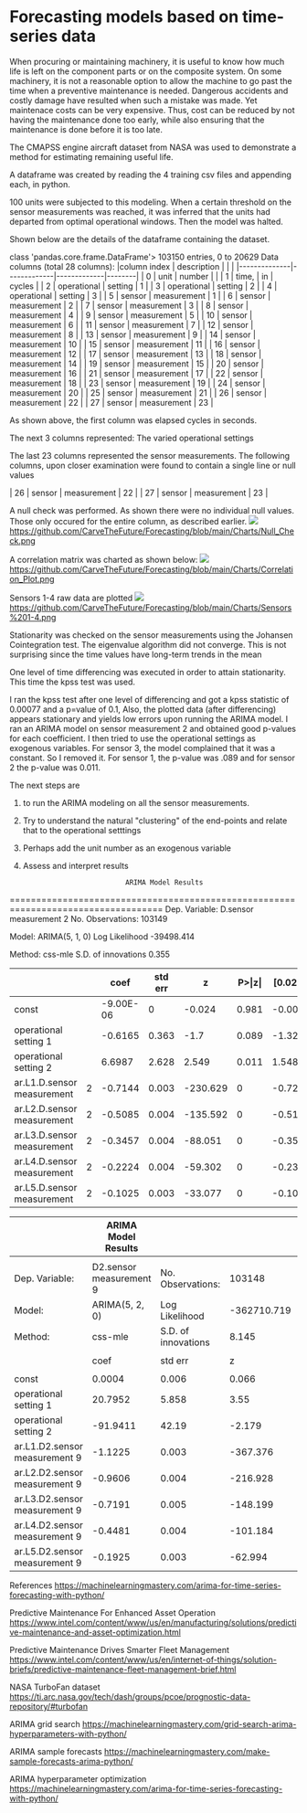# Forecasting models based on time-series data
When procuring or maintaining machinery, it is useful to know how much life is left on the component parts or on the composite system.
On some machinery, it is not a reasonable option to allow the machine to go past the time when a preventive maintenance is needed. 
Dangerous accidents and costly damage have resulted when such a mistake was made.
Yet maintenace costs can be very expensive.
Thus, cost can be reduced by not having the maintenance done too early, while also ensuring that the maintenance is done before it is too late.

The CMAPSS engine aircraft dataset from NASA was used to demonstrate a method for estimating remaining useful life.

A dataframe was created by reading the 4 training csv files and appending each, in python.


100 units were subjected to this modeling.
When a certain threshold on the sensor measurements was reached, it was inferred that the units had departed from optimal operational windows. Then the model was halted.

Shown below are the details of the dataframe containing the dataset.


class 'pandas.core.frame.DataFrame'>
103150 entries, 0 to 20629
Data columns (total 28 columns):
|column index  | description |             |        |
|--------------|-------------|-------------|--------|
| 0            | unit        | number      |        |
| 1            | time,       | in          | cycles |
| 2            | operational | setting     | 1      |
| 3            | operational | setting     | 2      |
| 4            | operational | setting     | 3      |
| 5            | sensor      | measurement | 1      |
| 6            | sensor      | measurement | 2      |
| 7            | sensor      | measurement | 3      |
| 8            | sensor      | measurement | 4      |
| 9            | sensor      | measurement | 5      |
| 10           | sensor      | measurement | 6      |
| 11           | sensor      | measurement | 7      |
| 12           | sensor      | measurement | 8      |
| 13           | sensor      | measurement | 9      |
| 14           | sensor      | measurement | 10     |
| 15           | sensor      | measurement | 11     |
| 16           | sensor      | measurement | 12     |
| 17           | sensor      | measurement | 13     |
| 18           | sensor      | measurement | 14     |
| 19           | sensor      | measurement | 15     |
| 20           | sensor      | measurement | 16     |
| 21           | sensor      | measurement | 17     |
| 22           | sensor      | measurement | 18     |
| 23           | sensor      | measurement | 19     |
| 24           | sensor      | measurement | 20     |
| 25           | sensor      | measurement | 21     |
| 26           | sensor      | measurement | 22     |
| 27           | sensor      | measurement | 23     |

As shown above, the first column was elapsed cycles in seconds.

The next 3 columns represented:
The varied operational settings

The last 23 columns represented the sensor measurements.
The following columns, upon closer examination were found to contain a single line or null values


| 26           | sensor      | measurement | 22     |
| 27           | sensor      | measurement | 23     |

A null check was performed. As shown there were no individual null values. Those only occured for the entire column, as described earlier.
![](Charts/Null_Check.png)
https://github.com/CarveTheFuture/Forecasting/blob/main/Charts/Null_Check.png


A correlation matrix was charted as shown below:
![](Charts/Correlation_Plot.png)
https://github.com/CarveTheFuture/Forecasting/blob/main/Charts/Correlation_Plot.png

Sensors 1-4 raw data are plotted
![](Charts/Sensors%201-4.png)
https://github.com/CarveTheFuture/Forecasting/blob/main/Charts/Sensors%201-4.png

Stationarity was checked on the sensor measurements using the Johansen Cointegration test.
The eigenvalue algorithm did not converge.
This is not surprising since the time values have long-term trends in the mean

One level of time differencing was executed in order to attain stationarity.
This time the kpss test was used. 

I ran the kpss test after one level of differencing and got a kpss statistic of 0.00077 and a p=value of
 0.1, Also, the plotted data (after differencing) appears stationary and yields low errors upon running the ARIMA model.
I ran an ARIMA model on sensor measurement 2 and obtained good p-values for each coefficient.
I then tried to use the operational settings as exogenous variables. For sensor 3, the model complained that it was a constant. 
So I removed it. For sensor 1, the p-value was .089 and for sensor 2 the p-value was 0.011.

The next steps are 
1. to run the ARIMA modeling on all the sensor measurements.
2. Try to understand the natural "clustering" of the end-points and relate that to the operational setttings
3. Perhaps add the unit number as an exogenous variable
4. Assess and interpret results

                                ARIMA Model Results                                
===================================================================================
Dep. Variable:     D.sensor measurement  2   No. Observations:               103149

Model:                      ARIMA(5, 1, 0)   Log Likelihood              -39498.414

Method:                            css-mle   S.D. of innovations              0.355


                                                                                   
|                            |   | coef      | std err | z        | P>\|z\| | [0.025 | 0.975] |
|----------------------------|---|-----------|---------|----------|---------|--------|--------|
| const                      |   | -9.00E-06 | 0       | -0.024   | 0.981   | -0.001 | 0.001  |
| operational setting 1      |   | -0.6165   | 0.363   | -1.7     | 0.089   | -1.327 | 0.094  |
| operational setting 2      |   | 6.6987    | 2.628   | 2.549    | 0.011   | 1.548  | 11.849 |
| ar.L1.D.sensor measurement | 2 | -0.7144   | 0.003   | -230.629 | 0       | -0.72  | -0.708 |
| ar.L2.D.sensor measurement | 2 | -0.5085   | 0.004   | -135.592 | 0       | -0.516 | -0.501 |
| ar.L3.D.sensor measurement | 2 | -0.3457   | 0.004   | -88.051  | 0       | -0.353 | -0.338 |
| ar.L4.D.sensor measurement | 2 | -0.2224   | 0.004   | -59.302  | 0       | -0.23  | -0.215 |
| ar.L5.D.sensor measurement | 2 | -0.1025   | 0.003   | -33.077  | 0       | -0.109 | -0.096 |

                                                                        
|                                | ARIMA Model Results      |                     |             |         |          |        |   |
|--------------------------------|--------------------------|---------------------|-------------|---------|----------|--------|---|
|                                |                          |                     |             |         |          |        |   |
| Dep. Variable:                 | D2.sensor measurement  9 | No. Observations:   | 103148      |         |          |        |   |
| Model:                         | ARIMA(5, 2, 0)           | Log Likelihood      | -362710.719 |         |          |        |   |
| Method:                        | css-mle                  | S.D. of innovations | 8.145       |         |          |        |   |
|                                |                          |                     |             |         |          |        |   |
|                                | coef                     | std err             | z           | P>\|z\| | [0.025   | 0.975] |   |
|                                |                          |                     |             |         |          |        |   |
| const                          | 0.0004                   | 0.006               | 0.066       | 0.948   | -0.011   | 0.012  |   |
| operational setting 1          | 20.7952                  | 5.858               | 3.55        | 0       | 9.315    | 32.276 |   |
| operational setting 2          | -91.9411                 | 42.19               | -2.179      | 0.029   | -174.633 | -9.25  |   |
| ar.L1.D2.sensor measurement  9 | -1.1225                  | 0.003               | -367.376    | 0       | -1.129   | -1.117 |   |
| ar.L2.D2.sensor measurement  9 | -0.9606                  | 0.004               | -216.928    | 0       | -0.969   | -0.952 |   |
| ar.L3.D2.sensor measurement  9 | -0.7191                  | 0.005               | -148.199    | 0       | -0.729   | -0.71  |   |
| ar.L4.D2.sensor measurement  9 | -0.4481                  | 0.004               | -101.184    | 0       | -0.457   | -0.439 |   |
| ar.L5.D2.sensor measurement  9 | -0.1925                  | 0.003               | -62.994     | 0       | -0.198   | -0.186 |   |


References
https://machinelearningmastery.com/arima-for-time-series-forecasting-with-python/  


 Predictive Maintenance For Enhanced Asset Operation  
https://www.intel.com/content/www/us/en/manufacturing/solutions/predictive-maintenance-and-asset-optimization.html

Predictive Maintenance Drives Smarter Fleet Management  
https://www.intel.com/content/www/us/en/internet-of-things/solution-briefs/predictive-maintenance-fleet-management-brief.html

NASA TurboFan dataset  
https://ti.arc.nasa.gov/tech/dash/groups/pcoe/prognostic-data-repository/#turbofan  

ARIMA grid search
https://machinelearningmastery.com/grid-search-arima-hyperparameters-with-python/  

ARIMA sample forecasts
https://machinelearningmastery.com/make-sample-forecasts-arima-python/  

ARIMA hyperparameter optimization
https://machinelearningmastery.com/arima-for-time-series-forecasting-with-python/  






